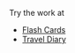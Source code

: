 Try the work at

- [Flash Cards](https://flash-cards-countrycapitals.netlify.app/)
- [Travel Diary](https://travel-diary-react.netlify.app/)
